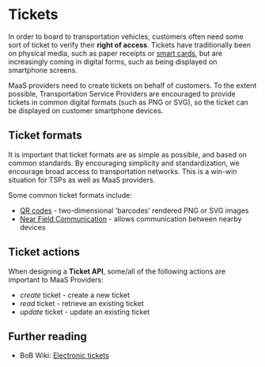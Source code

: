 # Tickets

In order to board to transportation vehicles, customers often need some sort of ticket to verify their **right of access**. Tickets have traditionally been on physical media, such as paper receipts or [smart cards](https://en.wikipedia.org/wiki/Smart_card), but are increasingly coming in digital forms, such as being displayed on smartphone screens.

MaaS providers need to create tickets on behalf of customers. To the extent possible, Transportation Service Providers are encouraged to provide tickets in common digital formats \(such as PNG or SVG\), so the ticket can be displayed on customer smartphone devices.

## Ticket formats

It is important that ticket formats are as simple as possible, and based on common standards. By encouraging simplicity and standardization, we encourage broad access to transportation networks. This is a win-win situation for TSPs as well as MaaS providers.

Some common ticket formats include:

* [QR codes](https://en.wikipedia.org/wiki/QR_code) - two-dimensional 'barcodes' rendered PNG or SVG images
* [Near Field Communication](https://en.wikipedia.org/wiki/Near-field_communication) - allows communication between nearby devices

## Ticket actions

When designing a **Ticket API**, some/all of the following actions are important to MaaS Providers:

* _create_ ticket - create a new ticket
* _read_ ticket - retrieve an existing ticket
* _update_ ticket - update an existing ticket

## Further reading

* BoB Wiki: [Electronic tickets](https://samtrafiken.atlassian.net/wiki/spaces/BOB/pages/116036706/2.+Electronic+tickets)

